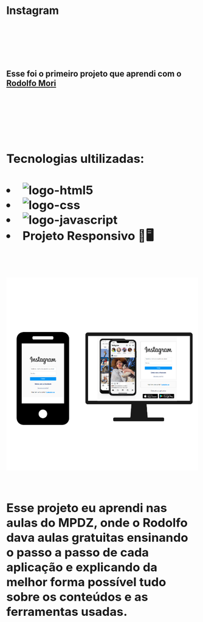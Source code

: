 <h1> Instagram <h1>
<br>
<br>
<h2> Esse foi o primeiro projeto que aprendi com o <a href="https://www.linkedin.com/in/rodolfomori/">Rodolfo Mori<a><h2>
<br>
<br>
<h2>Tecnologias ultilizadas:<h2>
<li><img src="https://img.shields.io/badge/HTML5-E34F26?style=for-the-badge&logo=html5&logoColor=white" alt="logo-html5"/>
<li><img src="https://img.shields.io/badge/CSS-239120?&style=for-the-badge&logo=css3&logoColor=white" alt="logo-css"/>
<li><img src="https://img.shields.io/badge/JavaScript-323330?style=for-the-badge&logo=javascript&logoColor=F7DF1E" alt="logo-javascript">
<li>Projeto Responsivo 📱🖥
<br>
<br>
<br>
<img src="https://github.com/BrunoMoraes24/primeiro-projeto/blob/master/img/imageeditada.png?raw=true">
<br>
<br>
<p>Esse projeto eu aprendi nas aulas do MPDZ, onde o Rodolfo dava aulas gratuitas ensinando o passo a passo de cada aplicação e explicando da melhor forma possível tudo sobre os conteúdos e as ferramentas usadas.<p>

